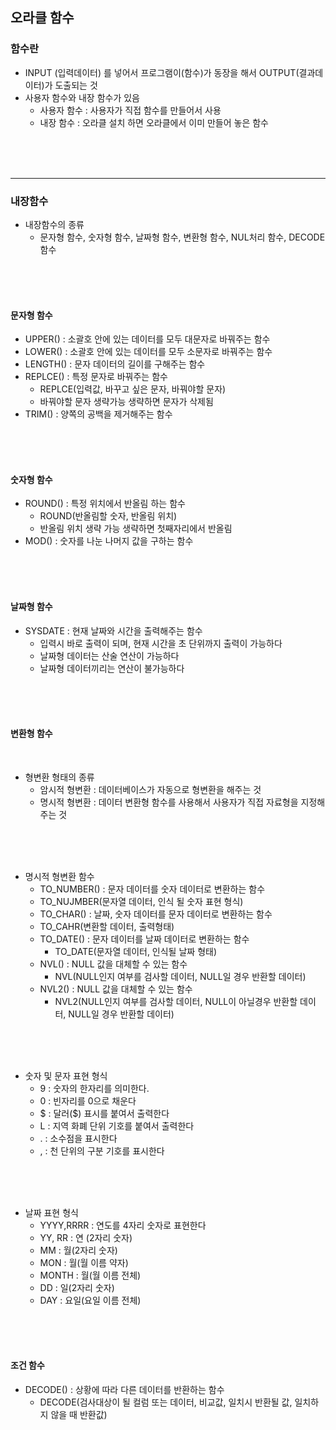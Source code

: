 ## 오라클 함수
### 함수란
- INPUT (입력데이터) 를 넣어서 프로그램이(함수)가 동장을 해서 OUTPUT(결과데이터)가 도출되는 것
- 사용자 함수와 내장 함수가 있음
  - 사용자 함수 : 사용자가 직접 함수를 만들어서 사용
  - 내장 함수 : 오라클 설치 하면 오라클에서 이미 만들어 놓은 함수

<br/>
<br/>
<br/>

---
### 내장함수
- 내장함수의 종류
  - 문자형 함수, 숫자형 함수, 날짜형 함수, 변환형 함수, NUL처리 함수, DECODE 함수


<br/>
<br/>
<br/>

#### 문자형 함수
- UPPER() : 소괄호 안에 있는 데이터를 모두 대문자로 바꿔주는 함수
- LOWER() : 소괄호 안에 있는 데이터를 모두 소문자로 바꿔주는 함수
- LENGTH() : 문자 데이터의 길이를 구해주는 함수
- REPLCE() : 특정 문자로 바꿔주는 함수
    - REPLCE(입력값, 바꾸고 싶은 문자, 바꿔야할 문자)
    - 바꿔야할 문자 생략가능 생략하면 문자가 삭제됨
- TRIM() : 양쪽의 공백을 제거해주는 함수

<br/>
<br/>
<br/>

#### 숫자형 함수
- ROUND() : 특정 위치에서 반올림 하는 함수
  - ROUND(반올림할 숫자, 반올림 위치)
  - 반올림 위치 생략 가능 생략하면 첫째자리에서 반올림
- MOD() : 숫자를 나눈 나머지 값을 구하는 함수

<br/>
<br/>
<br/>

#### 날짜형 함수
- SYSDATE : 현재 날짜와 시간을 출력해주는 함수
  - 입력시 바로 출력이 되며, 현재 시간을 초 단위까지 출력이 가능하다
  - 날짜형 데이터는 산술 연산이 가능하다
  - 날짜형 데이터끼리는 연산이 불가능하다

<br/>
<br/>
<br/>

#### 변환형 함수

<br/>

- 형변환 형태의 종류
  - 암시적 형변환 : 데이터베이스가 자동으로 형변환을 해주는 것
  - 명시적 형변환 : 데이터 변환형 함수를 사용해서 사용자가 직접 자료형을 지정해주는 것
<br/>
<br/>
<br/>


- 명시적 형변환 함수
    - TO_NUMBER() : 문자 데이터를 숫자 데이터로 변환하는 함수
    - TO_NUJMBER(문자열 데이터, 인식 될 숫자 표현 형식)
    - TO_CHAR() : 날짜, 숫자 데이터를 문자 데이터로 변환하는 함수
    - TO_CAHR(변환할 데이터, 출력형태)
    - TO_DATE() : 문자 데이터를 날짜 데이터로 변환하는 함수
      - TO_DATE(문자열 데이터, 인식될 날짜 형태)
    - NVL() : NULL 값을 대체할 수 있는 함수
      - NVL(NULL인지 여부를 검사할 데이터, NULL일 경우 반환할 데이터)
    - NVL2() : NULL 값을 대체할 수 있는 함수
        - NVL2(NULL인지 여부를 검사할 데이터, NULL이 아닐경우 반환할 데이터, NULL일 경우 반환할 데이터) 
<br/>
<br/>
<br/>

- 숫자 및 문자 표현 형식
  - 9 : 숫자의 한자리를 의미한다.
  - 0 : 빈자리를 0으로 채운다
  - $ : 달러($) 표시를 붙여서 출력한다
  - L : 지역 화폐 단위 기호를 붙여서 출력한다
  - . : 소수점을 표시한다
  - , : 천 단위의 구분 기호를 표시한다
<br/>
<br/>
<br/>

- 날짜 표현 형식
  - YYYY,RRRR : 연도를 4자리 숫자로 표현한다
  - YY, RR : 연 (2자리 숫자)
  - MM : 월(2자리 숫자)
  - MON : 월(월 이름 약자)
  - MONTH : 월(월 이름 전체)
  - DD : 일(2자리 숫자)
  - DAY : 요일(요일 이름 전체)
<br/>
<br/>
<br/>

#### 조건 함수
- DECODE() : 상황에 따라 다른 데이터를 반환하는 함수
  - DECODE(검사대상이 될 컬럼 또는 데이터, 비교값, 일치시 반환될 값, 일치하지 않을 때 반환값)